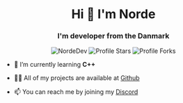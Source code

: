<!-- https://github.com/Smug246/ -->
<!-- LEAVE A STAR, IF YOU LIKE IT ! -->

<h1 align="center">Hi 👋 I'm Norde</h1>
<h3 align="center">I'm developer from the Danmark</h3>

<p align="center"> 
<img src="https://komarev.com/ghpvc/?username=NordeDev&label=Profile%20views&color=191919&style=flat" alt="NordeDev" />
<img src="https://img.shields.io/badge/dynamic/json?&label=Total%20Stars&color=191919&style=flat&style=for-the-badge&query=%24.stars&url=https://api.github-star-counter.workers.dev/user/NordeDev" alt="Profile Stars"></a>
<img src="https://img.shields.io/badge/dynamic/json?&label=Total%20Forks&color=191919&style=flat&style=for-the-badge&query=%24.forks&url=https://api.github-star-counter.workers.dev/user/NordeDev" alt="Profile Forks"></a>
</p>


- 🌱 I’m currently learning **C++**

- 👨‍💻 All of my projects are available at [Github](https://github.com/NordeDev?tab=repositories)

- 📫 You can reach me by joining my [Discord](https://discord.gg/m-market)
